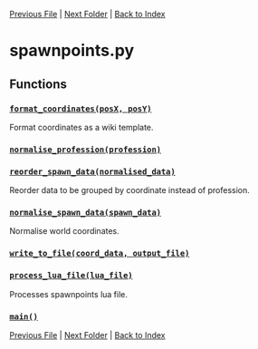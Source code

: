 [Previous File](roomdefine.md) | [Next Folder](core/cache.md) | [Back to Index](../index.md)

# spawnpoints.py

## Functions

### [`format_coordinates(posX, posY)`](https://github.com/Vaileasys/pz-wiki_parser/blob/main/scripts/spawnpoints.py#L16)

Format coordinates as a wiki template.

### [`normalise_profession(profession)`](https://github.com/Vaileasys/pz-wiki_parser/blob/main/scripts/spawnpoints.py#L21)
### [`reorder_spawn_data(normalised_data)`](https://github.com/Vaileasys/pz-wiki_parser/blob/main/scripts/spawnpoints.py#L41)

Reorder data to be grouped by coordinate instead of profession.

### [`normalise_spawn_data(spawn_data)`](https://github.com/Vaileasys/pz-wiki_parser/blob/main/scripts/spawnpoints.py#L62)

Normalise world coordinates.

### [`write_to_file(coord_data, output_file)`](https://github.com/Vaileasys/pz-wiki_parser/blob/main/scripts/spawnpoints.py#L81)
### [`process_lua_file(lua_file)`](https://github.com/Vaileasys/pz-wiki_parser/blob/main/scripts/spawnpoints.py#L98)

Processes spawnpoints lua file.

### [`main()`](https://github.com/Vaileasys/pz-wiki_parser/blob/main/scripts/spawnpoints.py#L137)


[Previous File](roomdefine.md) | [Next Folder](core/cache.md) | [Back to Index](../index.md)
